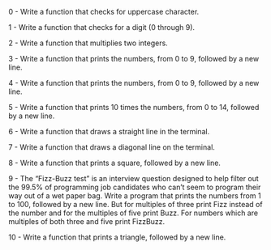 0 - Write a function that checks for uppercase character. 

1 - Write a function that checks for a digit (0 through 9). 

2 - Write a function that multiplies two integers. 

3 - Write a function that prints the numbers, from 0 to 9, followed by a new line. 

4 - Write a function that prints the numbers, from 0 to 9, followed by a new line. 

5 - Write a function that prints 10 times the numbers, from 0 to 14, followed by a new line. 

6 - Write a function that draws a straight line in the terminal. 

7 - Write a function that draws a diagonal line on the terminal. 

8 - Write a function that prints a square, followed by a new line. 

9 - The “Fizz-Buzz test” is an interview question designed to help filter out the 99.5% of programming job candidates who can’t seem to program their way out of a wet paper bag. 
Write a program that prints the numbers from 1 to 100, followed by a new line. But for multiples of three print Fizz instead of the number and for the multiples of five print Buzz. For numbers which are multiples of both three and five print FizzBuzz.

10 - Write a function that prints a triangle, followed by a new line. 
